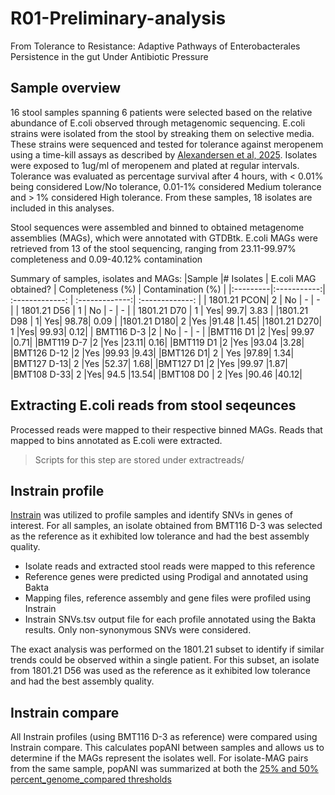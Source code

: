 # R01-Preliminary-analysis
From Tolerance to Resistance: Adaptive Pathways of Enterobacterales Persistence in the gut Under Antibiotic Pressure

## Sample overview
16 stool samples spanning 6 patients were selected based on the relative abundance of E.coli observed through metagenomic sequencing.
E.coli strains were isolated from the stool by streaking them on selective media. These strains were sequenced and tested for tolerance against meropenem using a time-kill assays as described by [Alexandersen et al, 2025](https://doi.org/10.1128/spectrum.01124-25). Isolates were exposed to 1ug/ml of meropenem and plated at regular intervals. Tolerance was evaluated as percentage survival after 4 hours, with < 0.01% being considered Low/No tolerance, 0.01-1% considered Medium tolerance and > 1% considered High tolerance. From these samples, 18 isolates are included in this analyses.

Stool sequences were assembled and binned to obtained metagenome assemblies (MAGs), which were annotated with GTDBtk. E.coli MAGs were retrieved from 13 of the stool sequencing, ranging from 23.11-99.97% completeness and 0.09-40.12% contamination

Summary of samples, isolates and MAGs:
|Sample	    |# Isolates	| E.coli MAG obtained? |	Completeness (%)	| Contamination (%) |
|:---------|:-----------:| :-------------: | :-------------:| :-------------: |
| 1801.21 PCON| 2  | No	 |  -  |   -   |
| 1801.21 D56	| 1	 |  No	 |  -  |   -   |
| 1801.21 D70	| 1	| Yes|	99.7|	3.83 |
|1801.21 D98	| 1|	Yes|	98.78|	0.09 |
|1801.21 D180|	2	|Yes	|91.48	|1.45|
|1801.21 D270|	1	|Yes|	99.93|	0.12|
| BMT116 D-3	|2  |  No	 |  -  |   -   |
|BMT116 D1	|2	|Yes|	99.97	|0.71|
|BMT119 D-7	|2	|Yes	|23.11|	0.16|
|BMT119 D1	|2	|Yes	|93.04	|3.28|
|BMT126 D-12	|2	|Yes	|99.93	|9.43|
|BMT126 D1|	2	| Yes	|97.89|	1.34|
|BMT127 D-13|	2	|Yes	|52.37|	1.68|
|BMT127 D1	|2	|Yes	|99.97	|1.87|
|BMT108 D-33|	2	|Yes|	94.5	|13.54|
|BMT108 D0	| 2	|Yes	|90.46	|40.12|

## Extracting E.coli reads from stool seqeunces
Processed reads were mapped to their respective binned MAGs. Reads that mapped to bins annotated as E.coli were extracted.
> Scripts for this step are stored under extractreads/

## Instrain profile
[Instrain](https://instrain.readthedocs.io/en/latest/) was utilized to profile samples and identify SNVs in genes of interest.
For all samples, an isolate obtained from BMT116 D-3 was selected as the reference as it exhibited low tolerance and had the best assembly quality.
-  Isolate reads and extracted stool reads were mapped to this reference
-  Reference genes were predicted using Prodigal and annotated using Bakta
-  Mapping files, reference assembly and gene files were profiled using Instrain
-  Instrain SNVs.tsv output file for each profile annotated using the Bakta results. Only non-synonymous SNVs were considered.

The exact analysis was performed on the 1801.21 subset to identify if similar trends could be observed within a single patient. For this subset, an isolate from 1801.21 D56 was used as the reference as it exhibited low tolerance and had the best assembly quality.

## Instrain compare
All Instrain profiles (using BMT116 D-3 as reference) were compared using Instrain compare. This calculates popANI between samples and allows us to determine if the MAGs represent the isolates well. For isolate-MAG pairs from the same sample, popANI was summarized at both the [25% and 50% percent_genome_compared thresholds](https://instrain.readthedocs.io/en/latest/important_concepts.html#thresholds-for-determining-same-vs-different-strains)

